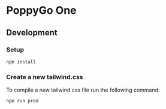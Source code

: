 # PoppyGo One

## Development

### Setup

```
npm install
```

### Create a new tailwind.css

To compile a new tailwind css file run the following command:

```
npm run prod
```
